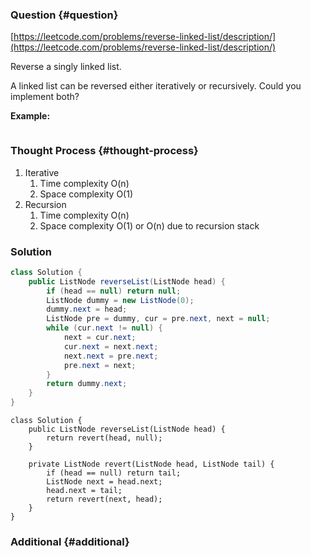 ### Question {#question}

[https://leetcode.com/problems/reverse-linked-list/description/](https://leetcode.com/problems/reverse-linked-list/description/)

Reverse a singly linked list.

A linked list can be reversed either iteratively or recursively. Could you implement both?

**Example:**

```

```

### Thought Process {#thought-process}

1. Iterative
   1. Time complexity O\(n\)
   2. Space complexity O\(1\)
2. Recursion
   1. Time complexity O\(n\)
   2. Space complexity O\(1\) or O\(n\) due to recursion stack

### Solution

```java
class Solution {
    public ListNode reverseList(ListNode head) {
        if (head == null) return null;
        ListNode dummy = new ListNode(0);
        dummy.next = head;
        ListNode pre = dummy, cur = pre.next, next = null;
        while (cur.next != null) {
            next = cur.next;
            cur.next = next.next;
            next.next = pre.next;
            pre.next = next;
        }
        return dummy.next;
    }
}
```

```
class Solution {
    public ListNode reverseList(ListNode head) {
        return revert(head, null);
    }

    private ListNode revert(ListNode head, ListNode tail) {
        if (head == null) return tail;
        ListNode next = head.next;
        head.next = tail;
        return revert(next, head);
    }
}
```

### Additional {#additional}



